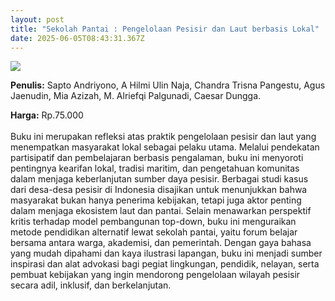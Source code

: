```yaml
---
layout: post
title: "Sekolah Pantai : Pengelolaan Pesisir dan Laut berbasis Lokal"
date: 2025-06-05T08:43:31.367Z
---
```

![](/images/uploads/sekolah-pantai-isbn.jpg)

**P﻿enulis:** Sapto Andriyono, A Hilmi Ulin Naja, Chandra Trisna Pangestu, Agus Jaenudin, Mia Azizah, M. Alriefqi Palgunadi, Caesar Dungga.

**Harga:** Rp.75.000\
\
Buku ini merupakan refleksi atas praktik pengelolaan pesisir dan laut yang menempatkan masyarakat lokal sebagai pelaku utama. Melalui pendekatan partisipatif dan pembelajaran berbasis pengalaman, buku ini menyoroti pentingnya kearifan lokal, tradisi maritim, dan pengetahuan komunitas dalam menjaga keberlanjutan sumber daya pesisir. Berbagai studi kasus dari desa-desa pesisir di Indonesia disajikan untuk menunjukkan bahwa masyarakat bukan hanya penerima kebijakan, tetapi juga aktor penting dalam menjaga ekosistem laut dan pantai.
	Selain menawarkan perspektif kritis terhadap model pembangunan top-down, buku ini menguraikan metode pendidikan alternatif lewat sekolah pantai, yaitu forum belajar bersama antara warga, akademisi, dan pemerintah. Dengan gaya bahasa yang mudah dipahami dan kaya ilustrasi lapangan, buku ini menjadi sumber inspirasi dan alat advokasi bagi pegiat lingkungan, pendidik, nelayan, serta pembuat kebijakan yang ingin mendorong pengelolaan wilayah pesisir secara adil, inklusif, dan berkelanjutan.